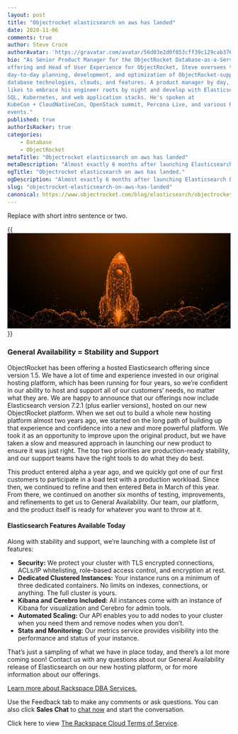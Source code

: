 ```yaml
---
layout: post
title: "Objectrocket elasticsearch on aws has landed"
date: 2020-11-06
comments: true
author: Steve Croce
authorAvatar: 'https://gravatar.com/avatar/56d03e2d0f853cff39c129cab3761d49'
bio: "As Senior Product Manager for the ObjectRocket Database-as-a-Service
offering and Head of User Experience for ObjectRocket, Steve oversees the
day-to-day planning, development, and optimization of ObjectRocket-supported
database technologies, clouds, and features. A product manager by day, he still
likes to embrace his engineer roots by night and develop with Elasticsearch,
SQL, Kubernetes, and web application stacks. He's spoken at
KubeCon + CloudNativeCon, OpenStack summit, Percona Live, and various Rackspace
events."
published: true
authorIsRacker: true
categories:
    - Database
    - ObjectRocket
metaTitle: "Objectrocket elasticsearch on aws has landed"
metaDescription: "Almost exactly 6 months after launching Elasticsearch Beta on our new platform, we landed with our General Availability (GA) release. Read on to learn about what we mean by GA."
ogTitle: "Objectrocket elasticsearch on aws has landed."
ogDescription: "Almost exactly 6 months after launching Elasticsearch Beta on our new platform, we landed with our General Availability (GA) release. Read on to learn about what we mean by GA."
slug: "objectrocket-elasticsearch-on-aws-has-landed"
canonical: https://www.objectrocket.com/blog/elasticsearch/objectrocket-elasticsearch-on-aws-has-landed/
---
```


Replace with short intro sentence or two.

<!--more-->

{{<img src="picture1.jpg" title="" alt="">}}

### General Availability = Stability and Support

ObjectRocket has been offering a hosted Elasticsearch offering since version 1.5. We have a lot of time and experience invested in our original hosting platform, which has been running for four years, so we’re confident in our ability to host and support all of our customers’ needs, no matter what they are. We are happy to announce that our offerings now include Elasticsearch version 7.2.1 (plus earlier versions), hosted on our new ObjectRocket platform.
When we set out to build a whole new hosting platform almost two years ago, we started on the long path of building up that experience and confidence into a new and more powerful platform. We took it as an opportunity to improve upon the original product, but we have taken a slow and measured approach in launching our new product to ensure it was just right. The top two priorities are production-ready stability, and our support teams have the right tools to do what they do best.

This product entered alpha a year ago, and we quickly got one of our first customers to participate in a load test with a production workload. Since then, we continued to refine and then entered Beta in March of this year. From there, we continued on another six months of testing, improvements, and refinements to get us to General Availability. Our team, our platform, and the product itself is ready for whatever you want to throw at it.

#### Elasticsearch Features Available Today

Along with stability and support, we’re launching with a complete list of features:

+ **Security:** We protect your cluster with TLS encrypted connections, ACLs/IP whitelisting, role-based access control, and encryption at rest.
+ **Dedicated Clustered Instances:** Your instance runs on a minimum of three dedicated containers. No limits on indexes, connections, or anything. The full cluster is yours.
+ **Kibana and Cerebro Included:** All instances come with an instance of Kibana for visualization and Cerebro for admin tools.
+ **Automated Scaling:** Our API enables you to add nodes to your cluster when you need them and remove nodes when you don’t.
+ **Stats and Monitoring:** Our metrics service provides visibility into the performance and status of your instance.

That’s just a sampling of what we have in place today, and there’s a lot more coming soon! Contact us with any questions about our General Availability release of Elasticsearch on our new hosting platform, or for more information about our offerings.

<a class="cta teal" id="cta" href="https://www.rackspace.com/data/dba-services">Learn more about Rackspace DBA Services.</a>

Use the Feedback tab to make any comments or ask questions. You can also click
**Sales Chat** to [chat now](https://www.rackspace.com/) and start the conversation.

Click here to view [The Rackspace Cloud Terms of Service](https://www.rackspace.com/cloud/legal/).
